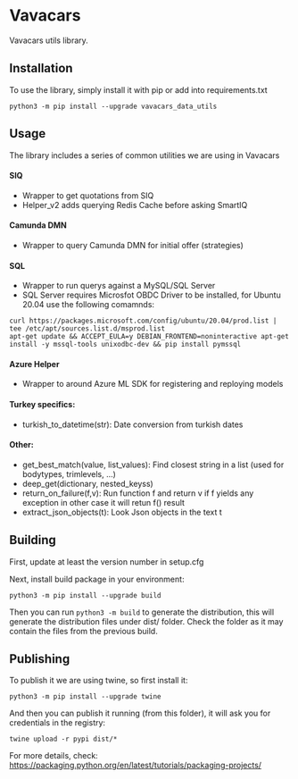 # Vavacars

Vavacars utils library.

## Installation

To use the library, simply install it with pip or add into requirements.txt

```
python3 -m pip install --upgrade vavacars_data_utils
```

## Usage

The library includes a series of common utilities we are using in Vavacars

#### SIQ
- Wrapper to get quotations from SIQ
- Helper_v2 adds querying Redis Cache before asking SmartIQ

#### Camunda DMN
- Wrapper to query Camunda DMN for initial offer (strategies)

#### SQL
- Wrapper to run querys against a MySQL/SQL Server
- SQL Server requires Microsfot OBDC Driver to be installed, for Ubuntu 20.04 use the following comamnds:
```
curl https://packages.microsoft.com/config/ubuntu/20.04/prod.list | tee /etc/apt/sources.list.d/msprod.list
apt-get update && ACCEPT_EULA=y DEBIAN_FRONTEND=noninteractive apt-get install -y mssql-tools unixodbc-dev && pip install pymssql
```

#### Azure Helper
- Wrapper to around Azure ML SDK for registering and reploying models

#### Turkey specifics:
- turkish_to_datetime(str): Date conversion from turkish dates

#### Other:
- get_best_match(value, list_values): Find closest string in a list (used for bodytypes, trimlevels, ...)
- deep_get(dictionary, nested_keyss)
- return_on_failure(f,v): Run function f and return v if f yields any exception in other case it will retun f() result
- extract_json_objects(t): Look Json objects in the text t

## Building

First, update at least the version number in setup.cfg

Next, install build package in your environment:

```
python3 -m pip install --upgrade build
```

Then you can run `python3 -m build` to generate the distribution, this will generate the distribution files under dist/ folder. Check the folder as it may contain the files from the previous build.

## Publishing

To publish it we are using twine, so first install it:

```
python3 -m pip install --upgrade twine
```

And then you can publish it running (from this folder), it will ask you for credentials in the registry:

```
twine upload -r pypi dist/*
```

For more details, check:
https://packaging.python.org/en/latest/tutorials/packaging-projects/
